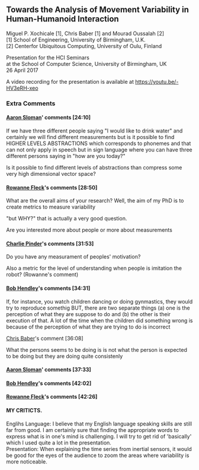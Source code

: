 Towards the Analysis of Movement Variability in Human-Humanoid Interaction
---
Miguel P. Xochicale [1], Chris Baber [1] and Mourad Oussalah [2]  
[1] School of Engineering, University of Birmingham, U.K.  
[2] Centerfor Ubiquitous Computing, University of Oulu, Finland  

Presentation for the HCI Seminars  
at the School of Computer Science, University of Birmingham, UK  
26 April 2017  

A video recording for the presentation is available at https://youtu.be/-HV3eRH-xeo


### Extra Comments


#### [Aaron Sloman](http://www.cs.bham.ac.uk/~axs/)' comments [24:10]

If we have three different people saying "I would like to drink water" 
and certainly we will find different measurements but is it possible 
to find HIGHER LEVELS ABSTRACTIONS which corresponds to phonemes and that 
can not only apply in speech but in sign language where you can have
three different persons saying in "how are you today?"

Is it possible to find different levels of abstractions than compress some
very high dimensional vector space?

#### [Rowanne Fleck](https://www.cs.bham.ac.uk/~fleckr/)'s comments [28:50]
What are the overall aims of your research?
Well, the aim of my PhD is to create metrics to measure variability 

"but WHY?" that is actually a very good question.

Are you interested more about people or more about measurements

#### [Charlie Pinder](https://www.cs.bham.ac.uk/~cxp291/)'s comments [31:53]
Do you have any measurament of peoples' motivation?

Also a metric for the level of understanding when people is imitation the robot? (Rowanne's comment)

#### [Bob Hendley](http://www.cs.bham.ac.uk/~rjh/)'s comments [34:31]
If, for instance, you watch children dancing or doing gynmastics, they would try 
to reproduce somethig BUT, there are two separate things 
(a) one is the perception of what they are suppose to do and 
(b) the other is their execution of that.
A lot of the time when the children did something wrong is because of the perception 
of what they are trying to do is incorrect   

[Chris Baber](http://www.birmingham.ac.uk/staff/profiles/eese/baber-chris.aspx)'s comment [36:08] 

What the persons seems to be doing is 
is not what the person is expected to be doing but they are doing quite consistenly 

#### [Aaron Sloman](http://www.cs.bham.ac.uk/~axs/)' comments [37:33]

#### [Bob Hendley](http://www.cs.bham.ac.uk/~rjh/)'s comments [42:02]

#### [Rowanne Fleck](https://www.cs.bham.ac.uk/~fleckr/)'s comments [42:26]

#### MY CRITICTS. 
Englihs Language: I believe that my English language speaking skills are still far from good.  I am certainly sure that finding the appropriate words to express what is in one's mind is challenging. I will try to get rid of 'basically' which I used quite a lot in the presentation.  
Presentation: When explaining the time series from inertial sensors, it would be good for the eyes of the audience to zoom the areas where variability is more noticeable. 
